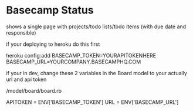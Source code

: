 # Basecamp Status

shows a single page with projects/todo lists/todo items (with due date and responsible)

if your deploying to heroku do this first

heroku config:add BASECAMP_TOKEN=YOURAPITOKENHERE BASECAMP_URL=YOURCOMPANY.BASECAMPHQ.COM

if your in dev, change these 2 variables in the Board model to your actually url and api token

/model/board/board.rb

APITOKEN = ENV['BASECAMP_TOKEN']
URL = ENV['BASECAMP_URL']

